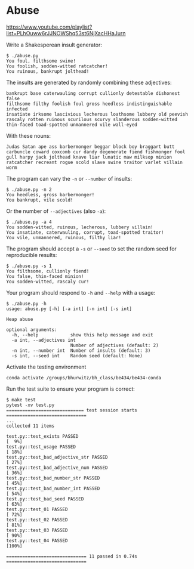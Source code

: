 # Abuse

https://www.youtube.com/playlist?list=PLhOuww6rJJNOWShq53st6NjXacHHaJurn

Write a Shakesperean insult generator:

```
$ ./abuse.py
You foul, filthsome swine!
You foolish, sodden-witted ratcatcher!
You ruinous, bankrupt jolthead!
```

The insults are generated by randomly combining these adjectives:

```
bankrupt base caterwauling corrupt cullionly detestable dishonest false
filthsome filthy foolish foul gross heedless indistinguishable infected
insatiate irksome lascivious lecherous loathsome lubbery old peevish
rascaly rotten ruinous scurilous scurvy slanderous sodden-witted
thin-faced toad-spotted unmannered vile wall-eyed
```

With these nouns:

```
Judas Satan ape ass barbermonger beggar block boy braggart butt
carbuncle coward coxcomb cur dandy degenerate fiend fishmonger fool
gull harpy jack jolthead knave liar lunatic maw milksop minion
ratcatcher recreant rogue scold slave swine traitor varlet villain worm
```

The program can vary the `-n` or `--number` of insults:

```
$ ./abuse.py -n 2
You heedless, gross barbermonger!
You bankrupt, vile scold!
```

Or the number of `--adjectives` (also `-a`):

```
$ ./abuse.py -a 4
You sodden-witted, ruinous, lecherous, lubbery villain!
You insatiate, caterwauling, corrupt, toad-spotted traitor!
You vile, unmannered, ruinous, filthy liar!
```

The program should accept a `-s` or `--seed` to set the random seed for reproducible results:

```
$ ./abuse.py -s 1
You filthsome, cullionly fiend!
You false, thin-faced minion!
You sodden-witted, rascaly cur!
```

Your program should respond to `-h` and `--help` with a usage:

```
$ ./abuse.py -h
usage: abuse.py [-h] [-a int] [-n int] [-s int]

Heap abuse

optional arguments:
  -h, --help            show this help message and exit
  -a int, --adjectives int
                        Number of adjectives (default: 2)
  -n int, --number int  Number of insults (default: 3)
  -s int, --seed int    Random seed (default: None)
```

Activate the testing environment
```
conda activate /groups/bhurwitz/bh_class/be434/be434-conda
```

Run the test suite to ensure your program is correct:

```
$ make test
pytest -xv test.py
============================= test session starts ==============================
...
collected 11 items

test.py::test_exists PASSED                                              [  9%]
test.py::test_usage PASSED                                               [ 18%]
test.py::test_bad_adjective_str PASSED                                   [ 27%]
test.py::test_bad_adjective_num PASSED                                   [ 36%]
test.py::test_bad_number_str PASSED                                      [ 45%]
test.py::test_bad_number_int PASSED                                      [ 54%]
test.py::test_bad_seed PASSED                                            [ 63%]
test.py::test_01 PASSED                                                  [ 72%]
test.py::test_02 PASSED                                                  [ 81%]
test.py::test_03 PASSED                                                  [ 90%]
test.py::test_04 PASSED                                                  [100%]

============================== 11 passed in 0.74s ==============================
```
